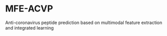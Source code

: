 # MFE-ACVP
 Anti-coronavirus peptide prediction based on multimodal feature extraction and integrated learning
